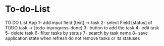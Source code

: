 # To-do-List
TO DO List App
1- add input field [text] -> task 
2- select Field [status] of TODO task -> [todo-inprogress-done]
3- button to add the task
4- edit task
5- delete task
6- filter tasks by status
7- search by task name
8- save application state when refresh do not remove tasks or its statuses

